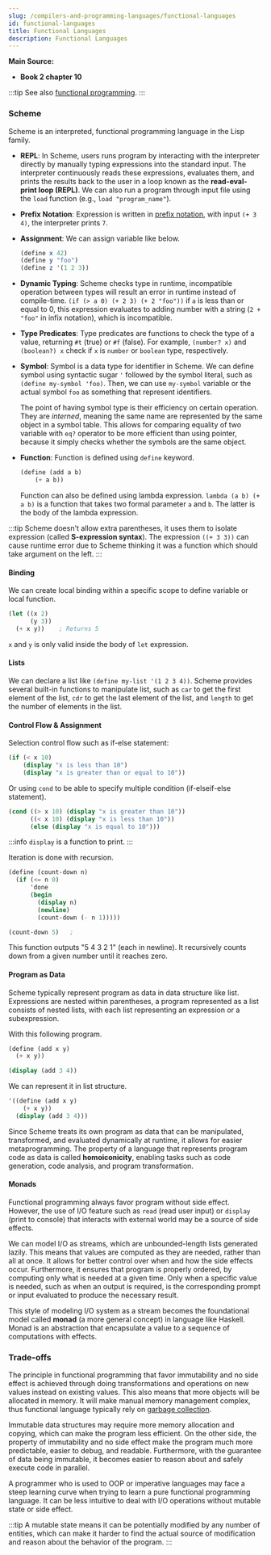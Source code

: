 ```yaml
---
slug: /compilers-and-programming-languages/functional-languages
id: functional-languages
title: Functional Languages
description: Functional Languages
---
```


**Main Source:**

- **Book 2 chapter 10**

:::tip
See also [functional programming](/computer-and-programming-fundamentals/declarative-functional-programming#functional-programming).
:::

### Scheme

Scheme is an interpreted, functional programming language in the Lisp family.

- **REPL**: In Scheme, users runs program by interacting with the interpreter directly by manually typing expressions into the standard input. The interpreter continuously reads these expressions, evaluates them, and prints the results back to the user in a loop known as the **read-eval-print loop (REPL)**. We can also run a program through input file using the `load` function (e.g., `load "program_name"`).
- **Prefix Notation**: Expression is written in [prefix notation](/compilers-and-programming-languages/control-flow#expression-evaluation), with input `(+ 3 4)`, the interpreter prints `7`.
- **Assignment**: We can assign variable like below.

  ```scheme
  (define x 42)
  (define y "foo")
  (define z '(1 2 3))
  ```

- **Dynamic Typing**: Scheme checks type in runtime, incompatible operation between types will result an error in runtime instead of compile-time. `(if (> a 0) (+ 2 3) (+ 2 "foo"))` if `a` is less than or equal to 0, this expression evaluates to adding number with a string (`2 + "foo"` in infix notation), which is incompatible.
- **Type Predicates**: Type predicates are functions to check the type of a value, returning `#t` (true) or `#f` (false). For example, `(number? x)` and `(boolean?) x` check if `x` is `number` or `boolean` type, respectively.
- **Symbol**: Symbol is a data type for identifier in Scheme. We can define symbol using syntactic sugar `'` followed by the symbol literal, such as `(define my-symbol 'foo)`. Then, we can use `my-symbol` variable or the actual symbol `foo` as something that represent identifiers.

  The point of having symbol type is their efficiency on certain operation. They are _interned_, meaning the same name are represented by the same object in a symbol table. This allows for comparing equality of two variable with `eq?` operator to be more efficient than using pointer, because it simply checks whether the symbols are the same object.

- **Function**: Function is defined using `define` keyword.

  ```scheme
  (define (add a b)
      (+ a b))
  ```

  Function can also be defined using lambda expression. `lambda (a b) (+ a b)` is a function that takes two formal parameter `a` and `b`. The latter is the body of the lambda expression.

:::tip
Scheme doesn't allow extra parentheses, it uses them to isolate expression (called **S-expression syntax**). The expression `((+ 3 3))` can cause runtime error due to Scheme thinking it was a function which should take argument on the left.
:::

#### Binding

We can create local binding within a specific scope to define variable or local function.

```scheme
(let ((x 2)
      (y 3))
  (+ x y))    ; Returns 5
```

`x` and `y` is only valid inside the body of `let` expression.

#### Lists

We can declare a list like `(define my-list '(1 2 3 4))`. Scheme provides several built-in functions to manipulate list, such as `car` to get the first element of the list, `cdr` to get the last element of the list, and `length` to get the number of elements in the list.

#### Control Flow & Assignment

Selection control flow such as if-else statement:

```scheme
(if (< x 10)
    (display "x is less than 10")
    (display "x is greater than or equal to 10"))
```

Or using `cond` to be able to specify multiple condition (if-elseif-else statement).

```scheme
(cond ((> x 10) (display "x is greater than 10"))
      ((< x 10) (display "x is less than 10"))
      (else (display "x is equal to 10")))
```

:::info
`display` is a function to print.
:::

Iteration is done with recursion.

```scheme
(define (count-down n)
  (if (<= n 0)
      'done
      (begin
        (display n)
        (newline)
        (count-down (- n 1)))))

(count-down 5)   ;
```

This function outputs "5 4 3 2 1" (each in newline). It recursively counts down from a given number until it reaches zero.

#### Program as Data

Scheme typically represent program as data in data structure like list. Expressions are nested within parentheses, a program represented as a list consists of nested lists, with each list representing an expression or a subexpression.

With this following program.

```scheme
(define (add x y)
  (+ x y))

(display (add 3 4))
```

We can represent it in list structure.

```scheme
'((define (add x y)
    (+ x y))
  (display (add 3 4)))
```

Since Scheme treats its own program as data that can be manipulated, transformed, and evaluated dynamically at runtime, it allows for easier metaprogramming. The property of a language that represents program code as data is called **homoiconicity**, enabling tasks such as code generation, code analysis, and program transformation.

#### Monads

Functional programming always favor program without side effect. However, the use of I/O feature such as `read` (read user input) or `display` (print to console) that interacts with external world may be a source of side effects.

We can model I/O as streams, which are unbounded-length lists generated lazily. This means that values are computed as they are needed, rather than all at once. It allows for better control over when and how the side effects occur. Furthermore, it ensures that program is properly ordered, by computing only what is needed at a given time. Only when a specific value is needed, such as when an output is required, is the corresponding prompt or input evaluated to produce the necessary result.

This style of modeling I/O system as a stream becomes the foundational model called **monad** (a more general concept) in language like Haskell. Monad is an abstraction that encapsulate a value to a sequence of computations with effects.

### Trade-offs

The principle in functional programming that favor immutability and no side effect is achieved through doing transformations and operations on new values instead on existing values. This also means that more objects will be allocated in memory. It will make manual memory management complex, thus functional language typically rely on [garbage collection](/computer-and-programming-fundamentals/memory#garbage-collection).

Immutable data structures may require more memory allocation and copying, which can make the program less efficient. On the other side, the property of immutability and no side effect make the program much more predictable, easier to debug, and readable. Furthermore, with the guarantee of data being immutable, it becomes easier to reason about and safely execute code in parallel.

A programmer who is used to OOP or imperative languages may face a steep learning curve when trying to learn a pure functional programming language. It can be less intuitive to deal with I/O operations without mutable state or side effect.

:::tip
A mutable state means it can be potentially modified by any number of entities, which can make it harder to find the actual source of modification and reason about the behavior of the program.
:::
